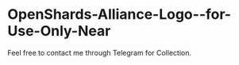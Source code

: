 # OpenShards-Alliance-Logo--for-Use-Only-Near
Feel free to contact me through Telegram for Collection.
